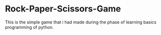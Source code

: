 # Rock-Paper-Scissors-Game
This is the simple game that i had made during the phase of learning basics programming of python.
